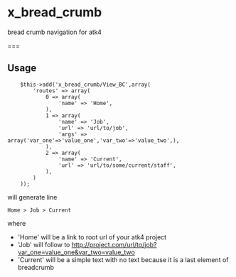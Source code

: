 x_bread_crumb
=============

bread crumb navigation for atk4

===

Usage
---

        $this->add('x_bread_crumb/View_BC',array(
            'routes' => array(
                0 => array(
                    'name' => 'Home',
                ),
                1 => array(
                    'name' => 'Job',
                    'url' => 'url/to/job',
                    'args' => array('var_one'=>'value_one','var_two'=>'value_two',),
                ),
                2 => array(
                    'name' => 'Current',
                    'url' => 'url/to/some/current/staff',
                ),
            )
        ));
        
will generate line

    Home > Job > Current

where 
* 'Home' will be a link to root url of your atk4 project
* 'Job' will follow to http://project.com/url/to/job?var_one=value_one&var_two=value_two
* 'Current' will be a simple text with no text because it is a last element of breadcrumb
